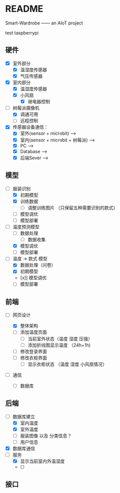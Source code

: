 # README

Smart-Wardrobe —— an AIoT project

test taspberrypi



## 硬件

- [x] 室外部分 
  - [x] 温湿度传感器
  - [x] 气压传感器
- [x] 室内部分
  - [x] 温湿度传感器
  - [x] 小风扇
    - [x] 继电器控制
- [ ] 树莓派摄像机
  - [x] 调通可用
  - [ ] 远程控制
- [x] 传感器设备通信：
  - [x] 室外(sensor + microbit) -->
  - [x] 室内(sensor + microbit + 树莓派) --> 
  - [x] PC --> 
  - [x] Database -->
  - [x] 后端Sever -->

## 模型
- [ ] 服装识别
    - [x] 初期模型
    - [x] 训练数据
      - [ ] 调整训练图片 （只保留五种需要识别的款式）
    - [ ] 模型调优
    - [ ] 模型部署
- [ ] 温度预测模型
    - [ ] 数据处理
        - [ ] 数据收集
    - [x] 模型调优
    - [ ] 模型部署
- [ ] 温度 -> 款式 模型 
    - [x] 数据处理（问卷）
    - [x] 初期模型
    - [x]] 模型调优
    - [ ] 模型部署

## 前端
- [ ] 网页设计

  - [x] 整体架构
  - [ ] 添加温度页面
    - [ ] 当前室外状态（温度 湿度 压强）
    - [ ] 添加折线图显示温度 （24h+1h)
  - [ ] 修改登录界面
  - [ ] 修改衣柜界面
    - [ ] 显示衣柜状态 （温度 湿度 小风扇情况）

- [ ] 通信

  - [ ] 数据库
  
  

## 后端
- [ ] 数据库建立
  - [x] 室内温度
  - [x] 室外温度
  - [ ] 服装图像 以及 分类信息？
  - [ ] 用户信息 
- [x] 数据库通信
- [ ] 服务
  - [x] 显示当前室内外温湿度
  - [ ] 

## 接口

